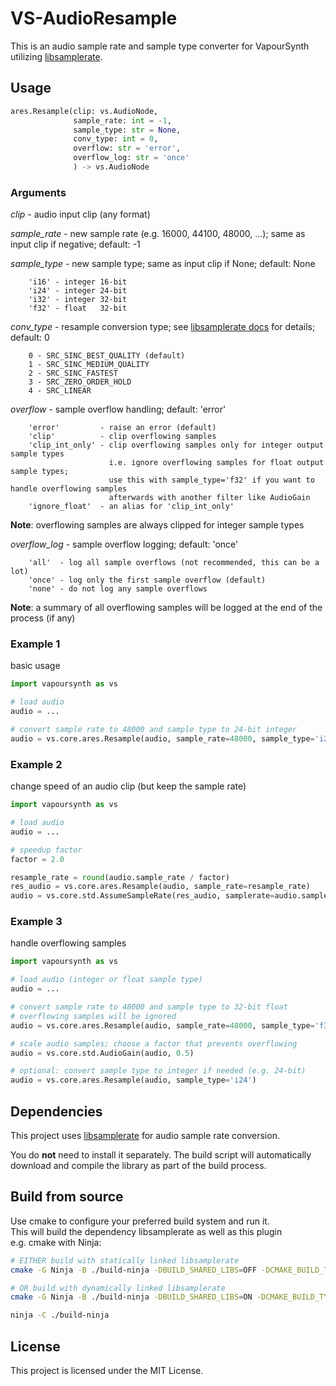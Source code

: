 # VS-AudioResample
This is an audio sample rate and sample type converter for VapourSynth utilizing [libsamplerate](https://github.com/libsndfile/libsamplerate).

## Usage
```python
ares.Resample(clip: vs.AudioNode,
              sample_rate: int = -1,
              sample_type: str = None,
              conv_type: int = 0,
              overflow: str = 'error',
              overflow_log: str = 'once'
              ) -> vs.AudioNode
```

### Arguments

*clip* - audio input clip (any format)

*sample_rate* - new sample rate (e.g. 16000, 44100, 48000, ...); same as input clip if negative; default: -1

*sample_type* - new sample type; same as input clip if None; default: None
```text
    'i16' - integer 16-bit
    'i24' - integer 24-bit
    'i32' - integer 32-bit
    'f32' - float   32-bit
```

*conv_type* - resample conversion type; see [libsamplerate docs](https://libsndfile.github.io/libsamplerate/api_misc.html#converters) for details; default: 0
```text
    0 - SRC_SINC_BEST_QUALITY (default)
    1 - SRC_SINC_MEDIUM_QUALITY
    2 - SRC_SINC_FASTEST
    3 - SRC_ZERO_ORDER_HOLD
    4 - SRC_LINEAR
```

*overflow* - sample overflow handling; default: 'error'
```text
    'error'         - raise an error (default)
    'clip'          - clip overflowing samples
    'clip_int_only' - clip overflowing samples only for integer output sample types
                      i.e. ignore overflowing samples for float output sample types;
                      use this with sample_type='f32' if you want to handle overflowing samples
                      afterwards with another filter like AudioGain
    'ignore_float'  - an alias for 'clip_int_only'
```

**Note**: overflowing samples are always clipped for integer sample types


*overflow_log* - sample overflow logging; default: 'once'
```text
    'all'  - log all sample overflows (not recommended, this can be a lot)
    'once' - log only the first sample overflow (default)
    'none' - do not log any sample overflows
```

**Note**: a summary of all overflowing samples will be logged at the end of the process (if any)

### Example 1

basic usage
```python
import vapoursynth as vs

# load audio
audio = ...

# convert sample rate to 48000 and sample type to 24-bit integer
audio = vs.core.ares.Resample(audio, sample_rate=48000, sample_type='i24')
```

### Example 2

change speed of an audio clip (but keep the sample rate)
```python
import vapoursynth as vs

# load audio
audio = ...

# speedup factor
factor = 2.0

resample_rate = round(audio.sample_rate / factor)
res_audio = vs.core.ares.Resample(audio, sample_rate=resample_rate)
audio = vs.core.std.AssumeSampleRate(res_audio, samplerate=audio.sample_rate)
```


### Example 3

handle overflowing samples
```python
import vapoursynth as vs

# load audio (integer or float sample type)
audio = ...

# convert sample rate to 48000 and sample type to 32-bit float
# overflowing samples will be ignored
audio = vs.core.ares.Resample(audio, sample_rate=48000, sample_type='f32', overflow='clip_int_only')

# scale audio samples; choose a factor that prevents overflowing
audio = vs.core.std.AudioGain(audio, 0.5)

# optional: convert sample type to integer if needed (e.g. 24-bit)
audio = vs.core.ares.Resample(audio, sample_type='i24')
```

## Dependencies
This project uses [libsamplerate](https://github.com/libsndfile/libsamplerate) for audio sample rate conversion.

You do **not** need to install it separately. The build script will automatically download and compile the library as part of the build process.


## Build from source
Use cmake to configure your preferred build system and run it.\
This will build the dependency libsamplerate as well as this plugin\
e.g. cmake with Ninja:
```sh
# EITHER build with statically linked libsamplerate
cmake -G Ninja -B ./build-ninja -DBUILD_SHARED_LIBS=OFF -DCMAKE_BUILD_TYPE=Release

# OR build with dynamically linked libsamplerate
cmake -G Ninja -B ./build-ninja -DBUILD_SHARED_LIBS=ON -DCMAKE_BUILD_TYPE=Release

ninja -C ./build-ninja
```

## License

This project is licensed under the MIT License.
